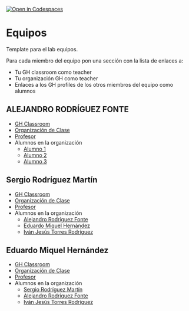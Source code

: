 [![Open in Codespaces](https://classroom.github.com/assets/launch-codespace-7f7980b617ed060a017424585567c406b6ee15c891e84e1186181d67ecf80aa0.svg)](https://classroom.github.com/open-in-codespaces?assignment_repo_id=12700266)
# Equipos

Template para el lab equipos.

Para cada miembro del equipo  pon una sección con la lista de enlaces a:

* Tu GH classroom como teacher
* Tu organización GH como teacher
* Enlaces a los GH profiles de los otros miembros del equipo como alumnos

## ALEJANDRO RODRÍGUEZ FONTE

* [GH Classroom](https://classroom.github.com/classrooms/149101820-ull-mfp-aet-2324-alu0100774252)
* [Organización de Clase](https://github.com/orgs/ull-mfp-aet-2324-alu0100774252/teams/eq-alejandro-eduardo-ivan-sergio/members)
* [Profesor]()
* Alumnos en la organización
  * [Alumno 1](https://github.com/orgs/ull-mfp-aet-2324-alu0100774252/people/alu0100699968)
  * [Alumno 2](https://github.com/ull-mfp-aet-2324-alu0100774252/electrolisis-conceptos-template)
  * [Alumno 3](https://github.com/ull-mfp-aet-2324-alu0100774252/electrolisis-conceptos-template)

## Sergio Rodríguez Martín

* [GH Classroom](https://classroom.github.com/classrooms/149103359-ull-mfp-aet-2324-alu0100699968)
* [Organización de Clase](https://github.com/ULL-MFP-AET-2324-alu0100699968)
* [Profesor](https://github.com/orgs/ULL-MFP-AET-2324-alu0100699968/people/alu0100699968)
* Alumnos en la organización
  * [Alejandro Rodríguez Fonte]()
  * [Eduardo Miquel Hernández](https://github.com/eduardomhd)
  * [Iván Jesús Torres Rodríguez]()

## Eduardo Miquel Hernández

* [GH Classroom](https://classroom.github.com/classrooms/149102133-ull-mfp-aet-2324-alu0101052274)
* [Organización de Clase](https://github.com/ull-mfp-aet-2324-alu0101052274)
* [Profesor](https://github.com/orgs/ull-mfp-aet-2324-alu0101052274/people/eduardomhd)
* Alumnos en la organización
  * [Sergio Rodríguez Martín](https://github.com/orgs/ull-mfp-aet-2324-alu0100774252/people/alu0100699968)
  * [Alejandro Rodríguez Fonte]()
  * [Iván Jesús Torres Rodríguez]()
